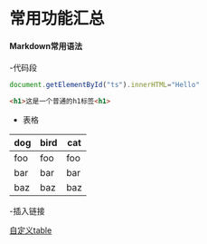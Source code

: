 # 常用功能汇总

#### Markdown常用语法

-代码段

```javascript
document.getElementById("ts").innerHTML="Hello"
```

```html
<h1>这是一个普通的h1标签<h1>
```

- 表格

dog | bird | cat
----|------|----
foo | foo  | foo
bar | bar  | bar
baz | baz  | baz

-插入链接

[自定义table](https://gitee.com/liverpooler17/functions/blob/master/pages/自定义table.md#)
